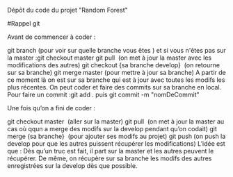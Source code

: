 Dépôt du code du projet "Random Forest"

#Rappel git

Avant de commencer à coder :

git branch (pour voir sur quelle branche vous êtes ) et si vous n'êtes pas sur la master :git checkout master
git pull ​ (on met à jour la master avec les modifications des autres)
git checkout {sa branche develop} ​ (on retourne sur sa branche)
git merge master (pour mettre à jour sa branche) A partir de ce moment là on est sur sa branche qui est à jour avec toutes les modifs les plus récentes. On peut coder et faire des commits sur sa branche en local.
Pour faire un commit :git add . puis git commit -m "nomDeCommit"

Une fois qu’on a fini de coder :

git checkout master ​ (aller sur la master)
git pull ​ (on met à jour la master au cas où qqun a merge des modifs sur la develop pendant qu’on codait)
git merge {sa branche} ​ (pour ajouter ses modifs au projet)
git push (on push la develop pour que les autres puissent récupérer les modifications)
L’idée est que : Dès qu’un truc est fait, il part sur la master et les autres peuvent le récupérer. De même, on récupère sur sa branche les modifs des autres enregistrées sur la develop dès que possible.

